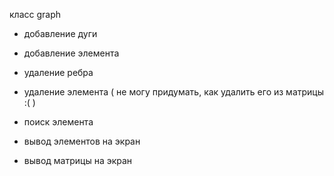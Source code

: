 класс graph
+ добавление дуги

+ добавление элемента

+ удаление ребра

+ удаление элемента ( не могу придумать, как удалить его из матрицы :( )

+ поиск элемента

+ вывод элементов на экран

+ вывод матрицы на экран
